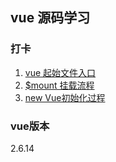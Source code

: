 ## vue 源码学习

### 打卡

 1. [vue 起始文件入口](https://blog.csdn.net/qq_41538165/article/details/122494988?spm=1001.2014.3001.5502)
 2. [$mount 挂载流程](https://blog.csdn.net/qq_41538165/article/details/122624677?spm=1001.2014.3001.5502)
 3. [new Vue初始化过程](https://blog.csdn.net/qq_41538165/article/details/122686872)

### vue版本

2.6.14
